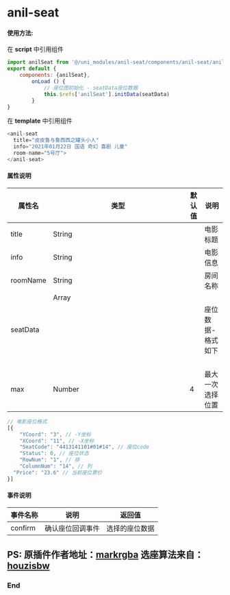 # anil-seat

#### 使用方法:
在 **script** 中引用组件
```javascript
import anilSeat from '@/uni_modules/anil-seat/components/anil-seat/anil-seat.vue'
export default {
    components: {anilSeat},
		onLoad () {
			// 座位图初始化 - seatData座位数据
			this.$refs['anilSeat'].initData(seatData)
		}
}
```
在 **template** 中引用组件
```javascript
<anil-seat 
  title="皮皮鲁与鲁西西之罐头小人" 
  info="2021年01月22日 国语 奇幻 喜剧 儿童"
  room-name="5号厅">
</anil-seat>
```
#### 属性说明

|  属性名 | 类型  | 	默认值  |  	说明 |
| ------------ | ------------ | ------------ | ------------ |
| title  | String  |  | 电影标题  |
| info  | String  |   | 电影信息  |
| roomName  | String  |   | 房间名称  |
| seatData  | Array<Object>  |  | 座位数据-格式如下 |
| max  | Number  | 4  | 最大一次选择位置  |

```javascript
// 电影座位格式
[{
	"YCoord": "3", // -Y坐标
	"XCoord": "11", // -X坐标
	"SeatCode": "4413141101#01#14", // 座位code
	"Status": 0, // 座位状态
	"RowNum": "1", // 排
	"ColumnNum": "14", // 列
  "Price": "23.6" // 当前座位票价
}]
```

#### 事件说明
|  事件名称 | 说明  | 返回值  |
| ------------ | ------------ | ------------ |
| confirm | 确认座位回调事件 | 选择的座位数据 |

PS: 
原插件作者地址：[markrgba](https://ext.dcloud.net.cn/plugin?id=1156)
选座算法来自：[houzisbw](https://github.com/houzisbw/MeiTuanCinemaSmartChoose)
---
### End